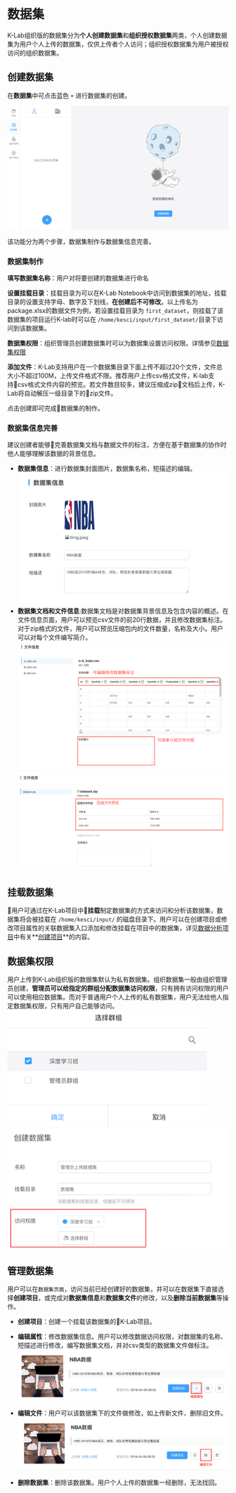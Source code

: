 # 数据集
K-Lab组织版的数据集分为**个人创建数据集**和**组织授权数据集**两类，个人创建数据集为用户个人上传的数据集，仅供上传者个人访问；组织授权数据集为用户被授权访问的组织数据集。

## 创建数据集
在**数据集**中可点击蓝色 `+` 进行数据集的创建。

![image description](image/dataset-create.png)

该功能分为两个步骤，数据集制作与数据集信息完善。
### 数据集制作
**填写数据集名称**：用户对将要创建的数据集进行命名

**设置挂载目录**：挂载目录为可以在K-Lab Notebook中访问到数据集的地址，挂载目录的设置支持字母、数字及下划线，**在创建后不可修改**。以上传名为package.xlsx的数据文件为例，若设置挂载目录为 `first_dataset`，则挂载了该数据集的项目运行K-lab时可以在 `/home/kesci/input/first_dataset/`目录下访问到该数据集。

**数据集权限**：组织管理员创建数据集时可以为数据集设置访问权限。详情参见[数据集权限](chapter4.md##数据集权限)

**添加文件**：K-Lab支持用户在一个数据集目录下面上传不超过20个文件，文件总大小不超过100M，上传文件格式不限。推荐用户上传csv格式文件，K-lab支持csv格式文件内容的预览。若文件数目较多，建议压缩成zip文档后上传，K-Lab将自动解压一级目录下的zip文件。

点击创建即可完成数据集的制作。

### 数据集信息完善
建议创建者能够完善数据集文档与数据文件的标注，方便在基于数据集的协作时他人能够理解该数据的背景信息。
* **数据集信息**：进行数据集封面图片，数据集名称，短描述的编辑。
![image description](image/dataset.png)
* **数据集文档和文件信息**:数据集文档是对数据集背景信息及包含内容的概述。在文件信息页面，用户可以预览csv文件的前20行数据，并且修改数据集标注。对于zip格式的文件，用户可以预览压缩包内的文件数量，名称及大小。用户可以对每个文件编写简介。
![image description](image/dataset-file-info.png)
![image description](image/dataset-zip-file.png)

## 挂载数据集
用户可通过在K-Lab项目中**挂载**制定数据集的方式来访问和分析该数据集，数据集将会被挂载在 `/home/kesci/input/` 的磁盘目录下。用户可以在创建项目或修改项目属性的关联数据集入口添加和修改挂载在项目中的数据集，详见[数据分析项目](chapter5.md)中有关**[创建项目](chapter5.md#创建项目)**的内容。

## 数据集权限
用户上传到K-Lab组织版的数据集默认为私有数据集。组织数据集一般由组织管理员创建，**管理员可以给指定的群组分配数据集访问权限**，只有拥有访问权限的用户可以使用相应数据集。而对于普通用户个人上传的私有数据集，用户无法给他人指定数据集权限，只有用户自己能够访问。
  ![image description](image/数据集权限-选择群组.png)
  ![image description](image/创建数据集-访问权限.png)

## 管理数据集
用户可以在`数据集页面`，访问当前已经创建好的数据集，并可以在数据集下直接选择**创建项目**，或完成对**数据集信息**和**数据集文件**的修改，以及**删除当前数据集**等操作。
* **创建项目**：创建一个挂载该数据集的K-Lab项目。

* **编辑属性**：修改数据集信息。用户可以修改数据访问权限，对数据集的名称、短描述进行修改，编写数据集文档，并对csv类型的数据集文件做标注。
 ![image description](image/dataset-management-edit.png)

* **编辑文件**：用户可以该数据集下的文件做修改，如上传新文件、删除旧文件。
 ![image description](image/dataset-file-edit.png)

* **删除数据集**：删除该数据集。用户个人上传的数据集一经删除，无法找回。

